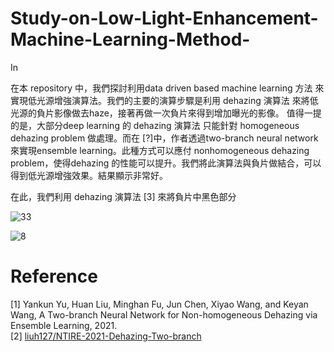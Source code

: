 # Study-on-Low-Light-Enhancement-Machine-Learning-Method-

In 

在本 repository 中，我們探討利用data driven based machine learning 方法 來實現低光源增強演算法。我們的主要的演算步驟是利用 dehazing 演算法 來將低光源的負片影像做去haze，接著再做一次負片來得到增加曝光的影像。 值得一提的是，大部分deep learning 的 dehazing 演算法 只能針對 homogeneous dehazing problem 做處理。而在 [?]中，作者透過two-branch neural network 來實現ensemble learning。此種方式可以應付 nonhomogeneous dehazing problem，使得dehazing 的性能可以提升。我們將此演算法與負片做結合，可以得到低光源增強效果。結果顯示非常好。 


在此，我們利用 dehazing 演算法 [3] 來將負片中黑色部分



![33](https://user-images.githubusercontent.com/108604868/201390433-c129e7df-601c-41a0-84c6-81f518ab626b.jpg)

![8](https://user-images.githubusercontent.com/108604868/201390376-13586cc9-e1cb-4dfb-862e-adf7cbc5b5a1.png)


# Reference
[1] Yankun Yu, Huan Liu, Minghan Fu, Jun Chen, Xiyao Wang, and Keyan Wang, A Two-branch Neural Network for Non-homogeneous Dehazing via Ensemble Learning, 2021.  
[2] [liuh127/NTIRE-2021-Dehazing-Two-branch](https://github.com/liuh127/NTIRE-2021-Dehazing-Two-branch)
